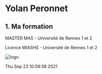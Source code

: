 # Yolan Peronnet

## 1. Ma formation

MASTER MAS - Université de Rennes 1 et 2 

Licence MIASHS - Université de Rennes 1 et 2

![logo](https://intranet.univ-rennes2.fr/sites/default/files/resize/UHB/SERVICE-COMMUNICATION/logor2-noir-150x147.png)

Thu Sep 23 10:56:56     2021
